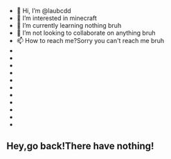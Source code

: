 - 👋 Hi, I’m @laubcdd
- 👀 I’m interested in minecraft
- 🌱 I’m currently learning nothing bruh
- 💞️ I’m not looking to collaborate on anything bruh
- 📫 How to reach me?Sorry you can't reach me bruh
-
-
-
-
-
-
-
-
-
-
-
Hey,go back!There have nothing!
-
